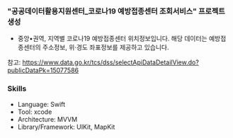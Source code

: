 ### "공공데이터활용지원센터_코로나19 예방접종센터 조회서비스" 프로젝트 생성 ###

- 중앙•권역, 지역별 코로나19 예방접종센터 위치정보입니다. 해당 데이터는 예방접종센터의 주소정보, 위·경도 좌표정보를 제공하고 있습니다.

참고: https://www.data.go.kr/tcs/dss/selectApiDataDetailView.do?publicDataPk=15077586

### Skills ###
- Language: Swift
- Tool: xcode
- Architecture: MVVM
- Library/Framework: UIKit, MapKit

